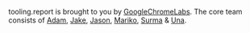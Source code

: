 tooling.report is brought to you by [GoogleChromeLabs]. The core team consists of [Adam], [Jake], [Jason], [Mariko], [Surma] & [Una].

[googlechromelabs]: http://github.com/GoogleChromeLabs
[adam]: https://twitter.com/argyleink
[jake]: https://twitter.com/jaffathecake
[jason]: https://twitter.com/_developit
[mariko]: https://twitter.com/kosamari
[surma]: https://twitter.com/dassurma
[una]: https://twitter.com/una
